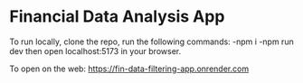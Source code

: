 # Financial Data Analysis App

To run locally, clone the repo, run the following commands:
-npm i
-npm run dev
then open localhost:5173 in your browser.

To open on the web:
https://fin-data-filtering-app.onrender.com
